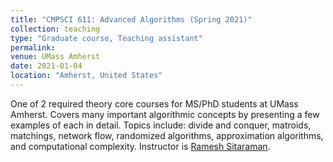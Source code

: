 ```yaml
---
title: "CMPSCI 611: Advanced Algorithms (Spring 2021)"
collection: teaching
type: "Graduate course, Teaching assistant"
permalink: 
venue: UMass Amherst 
date: 2021-01-04 
location: "Amherst, United States"
---
```


One of 2 required theory core courses for MS/PhD students at UMass Amherst. Covers many important algorithmic concepts by presenting a few examples of each in detail. Topics include: divide and conquer, matroids, matchings, network flow, randomized algorithms, approximation algorithms, and computational complexity. Instructor is [Ramesh Sitaraman](https://groups.cs.umass.edu/ramesh/).
